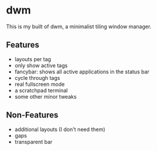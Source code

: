 # dwm

This is my built of dwm, a minimalist tiling window manager.

## Features

- layouts per tag
- only show active tags
- fancybar: shows all active applications in the status bar
- cycle through tags
- real fullscreen mode
- a scratchpad terminal
- some other minor tweaks

## Non-Features

- additional layouts (I don't need them)
- gaps
- transparent bar

